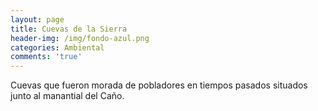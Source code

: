 ```yaml
---
layout: page
title: Cuevas de la Sierra
header-img: /img/fondo-azul.png
categories: Ambiental
comments: 'true'
---
```



Cuevas que fueron morada de pobladores en tiempos pasados situados junto al manantial del Caño.

<div class="photo-gallery">
<ul>
</ul>
</div>
